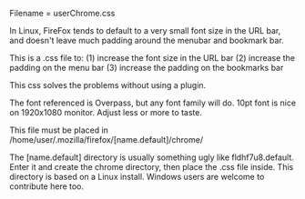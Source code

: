Filename = userChrome.css

In Linux, FireFox tends to default to a very small font size in the URL bar, and doesn't leave much padding around the menubar and bookmark bar.

This is a .css file to:
	(1) increase the font size in the URL bar
	(2) increase the padding on the menu bar
	(3) increase the padding on the bookmarks bar

This css solves the problems without using a plugin.

The font referenced is Overpass, but any font family will do.  10pt font is nice on 1920x1080 monitor.  Adjust less or more to taste.

This file must be placed in /home/user/.mozilla/firefox/[name.default]/chrome/

The [name.default] directory is usually something ugly like fldhf7u8.default.  Enter it and create the chrome directory, then place the .css file inside.
This directory is based on a Linux install.  Windows users are welcome to contribute here too.
